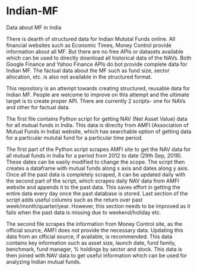 # Indian-MF
Data about MF in India

There is dearth of structured data for Indian Mututal Funds online. All financial websites such as Economic Times, Money Control provide information about all MF. But there are no free APIs or datasets available which can be used to directly download all historical data of the NAVs. Both Google Finance and Yahoo Finance APIs do bot provide complete data for Indian MF. The factual data about the MF such as fund size, sector allocation, etc. is also not available in the structured format.

This repository is an attempt towards creating structured, reusable data for Indian MF. People are welcome to improve on this attempt and the ultimate target is to create proper API. There are currently 2 scripts- one for NAVs and other for factual data.

The first file contains Python script for getting NAV (Net Asset Value) data for all mutual funds in India. This data is directly from AMFI (Association of Mutual Funds in India) website, which has searchable option of getting data for a particular mututal fund for a particular time period. 

The first part of the Python script scrapes AMFI site to get the NAV data for all mutual funds in India for a period from 2012 to date (29th Sep, 2018). These dates can be easily modified to change the scope. The script then creates a dataframe with mutual funds along x axis and dates along y axis. Once all the past data is completely scraped, it can be updated daily with the second part of the script, which scrapes daily NAV data from AMFI website and appends it to the past data. This saves effort in getting the entire data every day once the past database is stored. Last section of the script adds useful columns such as the return over past week/month/quarter/year. However, this section needs to be improved as it fails when the past data is missing due to weekend/holiday etc.

The second file scrapes the information from Money Control site, as the official source, AMFI does not provide the necessary data. Updating this data from an official source, if available, is recommended. This data contains key information such as asset size, launch date, fund family, benchmark, fund manager, % holdings by sector and stock. This data is then joined with NAV data to get useful information which can be used for analyzing Indian mutual funds.
